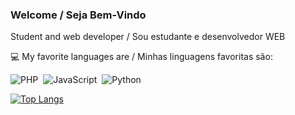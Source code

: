 ### Welcome / Seja Bem-Vindo
 
Student and web developer / Sou estudante e desenvolvedor WEB

:computer: My favorite languages are / Minhas linguagens favoritas são:


![PHP](https://img.shields.io/badge/-PHP-369?style=flat&logoColor=fff&logo=php)&nbsp;
![JavaScript](https://img.shields.io/badge/-JavaScript-FEAE32?style=flat&logoColor=fff&logo=javascript)&nbsp;
![Python](https://img.shields.io/badge/-Python-blue?style=flat&logoColor=fff&logo=python)&nbsp;

[![Top Langs](https://github-readme-stats.vercel.app/api/top-langs/?kuik-san=anuraghazra)](https://github.com/anuraghazra/github-readme-stats)